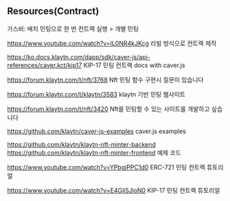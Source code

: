## Resources(Contract)
가스비: 배치 민팅으로 한 번 컨트랙 실행 > 개별 민팅

https://www.youtube.com/watch?v=lL0NR4kJKcg
리빌 방식으로 컨트랙 제작

https://ko.docs.klaytn.com/dapp/sdk/caver-js/api-references/caver.kct/kip17
KIP-17 민팅 컨트랙 docs with caver.js

https://forum.klaytn.com/t/nft/3768
Nft 민팅 함수 구현시 질문이 있습니다

https://forum.klaytn.com/t/klaytn/3583
klaytn 기반 민팅 웹사이트

https://forum.klaytn.com/t/nft/3420
Nft를 민팅할 수 있는 사이트를 개발하고 싶습니다

https://github.com/klaytn/caver-js-examples
caver.js examples

https://github.com/klaytn/klaytn-nft-minter-backend
https://github.com/klaytn/klaytn-nft-minter-frontend
예제 코드

https://www.youtube.com/watch?v=YPbgjPPC1d0
ERC-721 민팅 컨트랙 튜토리얼

https://www.youtube.com/watch?v=E4Gli5JloN0
KIP-17 민팅 컨트랙 튜토리얼